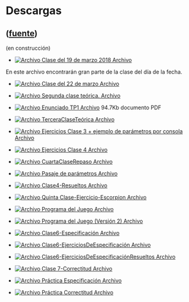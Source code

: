 # Descargas
([fuente](https://campus.exactas.uba.ar/course/view.php?id=1010&section=3))
---
(en construcción)

  - [![Archivo](https://campus.exactas.uba.ar/theme/image.php/magazine/core/1462913092/f/pdf) Clase del 19 de marzo 2018 Archivo](https://campus.exactas.uba.ar/mod/resource/view.php?id=59822)

En este archivo encontrarán gran parte de la clase del día de la fecha.

  - [![Archivo](https://campus.exactas.uba.ar/theme/image.php/magazine/core/1462913092/f/archive) Clase del 22 de marzo Archivo](https://campus.exactas.uba.ar/mod/resource/view.php?id=60049)

  - [![Archivo](https://campus.exactas.uba.ar/theme/image.php/magazine/core/1462913092/f/pdf) Segunda clase teórica. Archivo](https://campus.exactas.uba.ar/mod/resource/view.php?id=60054)

  - [![Archivo](https://campus.exactas.uba.ar/theme/image.php/magazine/core/1462913092/f/pdf) Enunciado TP1 Archivo](https://campus.exactas.uba.ar/mod/resource/view.php?id=60175) 94.7Kb documento PDF

  - [![Archivo](https://campus.exactas.uba.ar/theme/image.php/magazine/core/1462913092/f/pdf) TerceraClaseTeórica Archivo](https://campus.exactas.uba.ar/mod/resource/view.php?id=60177)

  - [![Archivo](https://campus.exactas.uba.ar/theme/image.php/magazine/core/1462913092/f/archive) Ejercicios Clase 3 + ejemplo de parámetros por consola Archivo](https://campus.exactas.uba.ar/mod/resource/view.php?id=60185)

  - [![Archivo](https://campus.exactas.uba.ar/theme/image.php/magazine/core/1462913092/f/pdf) Ejercicios Clase 4 Archivo](https://campus.exactas.uba.ar/mod/resource/view.php?id=60482)

  - [![Archivo](https://campus.exactas.uba.ar/theme/image.php/magazine/core/1462913092/f/pdf) CuartaClaseRepaso Archivo](https://campus.exactas.uba.ar/mod/resource/view.php?id=60499)

  - [![Archivo](https://campus.exactas.uba.ar/theme/image.php/magazine/core/1462913092/f/pdf) Pasaje de parámetros Archivo](https://campus.exactas.uba.ar/mod/resource/view.php?id=60596)

  - [![Archivo](https://campus.exactas.uba.ar/theme/image.php/magazine/core/1462913092/f/archive) Clase4-Resueltos Archivo](https://campus.exactas.uba.ar/mod/resource/view.php?id=60610)

  - [![Archivo](https://campus.exactas.uba.ar/theme/image.php/magazine/core/1462913092/f/pdf) Quinta Clase-Ejercicio-Escorpion Archivo](https://campus.exactas.uba.ar/mod/resource/view.php?id=60788)

  - [![Archivo](https://campus.exactas.uba.ar/theme/image.php/magazine/core/1462913092/f/sourcecode) Programa del Juego Archivo](https://campus.exactas.uba.ar/mod/resource/view.php?id=60789)

  - [![Archivo](https://campus.exactas.uba.ar/theme/image.php/magazine/core/1462913092/f/sourcecode) Programa del Juego (Versión 2) Archivo](https://campus.exactas.uba.ar/mod/resource/view.php?id=60807)

  - [![Archivo](https://campus.exactas.uba.ar/theme/image.php/magazine/core/1462913092/f/pdf) Clase6-Especificación Archivo](https://campus.exactas.uba.ar/mod/resource/view.php?id=60913)

  - [![Archivo](https://campus.exactas.uba.ar/theme/image.php/magazine/core/1462913092/f/pdf) Clase6-EjerciciosDeEspecificación Archivo](https://campus.exactas.uba.ar/mod/resource/view.php?id=60932)

  - [![Archivo](https://campus.exactas.uba.ar/theme/image.php/magazine/core/1462913092/f/pdf) Clase6-EjerciciosDeEspecificaciónResueltos Archivo](https://campus.exactas.uba.ar/mod/resource/view.php?id=61072)

  - [![Archivo](https://campus.exactas.uba.ar/theme/image.php/magazine/core/1462913092/f/pdf) Clase 7-Correctitud Archivo](https://campus.exactas.uba.ar/mod/resource/view.php?id=61084)

  - [![Archivo](https://campus.exactas.uba.ar/theme/image.php/magazine/core/1462913092/f/pdf) Práctica Especificación Archivo](https://campus.exactas.uba.ar/mod/resource/view.php?id=61206)

  - [![Archivo](https://campus.exactas.uba.ar/theme/image.php/magazine/core/1462913092/f/pdf) Práctica Correctitud Archivo](https://campus.exactas.uba.ar/mod/resource/view.php?id=61207)

